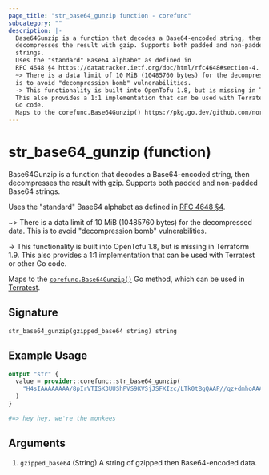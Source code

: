 ```yaml
---
page_title: "str_base64_gunzip function - corefunc"
subcategory: ""
description: |-
  Base64Gunzip is a function that decodes a Base64-encoded string, then
  decompresses the result with gzip. Supports both padded and non-padded Base64
  strings.
  Uses the "standard" Base64 alphabet as defined in
  RFC 4648 §4 https://datatracker.ietf.org/doc/html/rfc4648#section-4.
  ~> There is a data limit of 10 MiB (10485760 bytes) for the decompressed data. This
  is to avoid "decompression bomb" vulnerabilities.
  -> This functionality is built into OpenTofu 1.8, but is missing in Terraform 1.9.
  This also provides a 1:1 implementation that can be used with Terratest or other
  Go code.
  Maps to the corefunc.Base64Gunzip() https://pkg.go.dev/github.com/northwood-labs/terraform-provider-corefunc/v2/corefunc#Base64Gunzip Go method, which can be used in Terratest https://terratest.gruntwork.io.
---
```


# str_base64_gunzip (function)

Base64Gunzip is a function that decodes a Base64-encoded string, then
decompresses the result with gzip. Supports both padded and non-padded Base64
strings.

Uses the "standard" Base64 alphabet as defined in
[RFC 4648 §4](https://datatracker.ietf.org/doc/html/rfc4648#section-4).

~> There is a data limit of 10 MiB (10485760 bytes) for the decompressed data. This
is to avoid "decompression bomb" vulnerabilities.

-> This functionality is built into OpenTofu 1.8, but is missing in Terraform 1.9.
This also provides a 1:1 implementation that can be used with Terratest or other
Go code.

Maps to the [`corefunc.Base64Gunzip()`](https://pkg.go.dev/github.com/northwood-labs/terraform-provider-corefunc/v2/corefunc#Base64Gunzip) Go method, which can be used in [Terratest](https://terratest.gruntwork.io).

## Signature

<!-- signature generated by tfplugindocs -->
```text
str_base64_gunzip(gzipped_base64 string) string
```

## Example Usage

```terraform
output "str" {
  value = provider::corefunc::str_base64_gunzip(
    "H4sIAAAAAAAA/8pIrVTISK3UUShPVS9KVSjJSFXIzc/LTk0tBgQAAP//qz+dmhoAAAA"
  )
}

#=> hey hey, we're the monkees
```

## Arguments

1. `gzipped_base64` (String) A string of gzipped then Base64-encoded data.

<!-- Preview the provider docs with the Terraform registry provider docs preview tool: https://registry.terraform.io/tools/doc-preview -->
